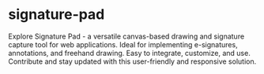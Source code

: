 # signature-pad
Explore Signature Pad - a versatile canvas-based drawing and signature capture tool for web applications. Ideal for implementing e-signatures, annotations, and freehand drawing. Easy to integrate, customize, and use. Contribute and stay updated with this user-friendly and responsive solution.

